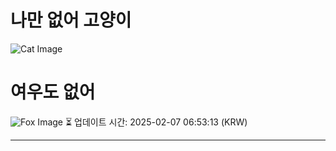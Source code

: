 
# 나만 없어 고양이

![Cat Image](https://cdn2.thecatapi.com/images/526.jpg)

# 여우도 없어
![Fox Image](https://randomfox.ca/images/22.jpg)
⏳ 업데이트 시간: 2025-02-07 06:53:13 (KRW)

---
